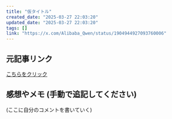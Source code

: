 ```yaml
---
title: "仮タイトル"
created_date: "2025-03-27 22:03:20"
updated_date: "2025-03-27 22:03:20"
tags: []
link: "https://x.com/Alibaba_Qwen/status/1904944927093760006"
---
```

## 元記事リンク
[こちらをクリック](https://x.com/Alibaba_Qwen/status/1904944927093760006)

## 感想やメモ (手動で追記してください)
(ここに自分のコメントを書いていく)
